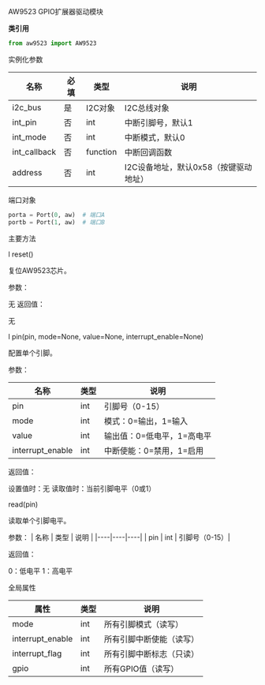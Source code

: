 AW9523 GPIO扩展器驱动模块

**类引用** 
```python
from aw9523 import AW9523
```

实例化参数

| 名称 | 必填 | 类型 | 说明 |
|----|----|----|----|
| i2c_bus | 是 | I2C对象 | I2C总线对象 |
| int_pin | 否 | int | 中断引脚号，默认1 |
| int_mode | 否 | int | 中断模式，默认0 |
| int_callback | 否 | function | 中断回调函数 |
| address | 否 | int | I2C设备地址，默认0x58（按键驱动地址）|

端口对象

```python
porta = Port(0, aw)  # 端口A
portb = Port(1, aw)  # 端口B
```

主要方法

l reset()

复位AW9523芯片。

​​参数：​​ 

无
​​返回值：​​ 

无

l pin(pin, mode=None, value=None, interrupt_enable=None)

配置单个引脚。

​​参数：​​

| 名称 | 类型 | 说明 |
|----|----|----|
| pin | int | 引脚号（0-15） |
| mode | int | 模式：0=输出，1=输入 |
| value | int | 输出值：0=低电平，1=高电平 |
| interrupt_enable | int | 中断使能：0=禁用，1=启用 |

​​返回值：​​

设置值时：无
读取值时：当前引脚电平（0或1）

read(pin)

读取单个引脚电平。

​​参数：​​
| 名称 | 类型 | 说明 |
|----|----|----|
| pin | int | 引脚号（0-15）|

​​返回值：​​

0：低电平
1：高电平

全局属性

| 属性 | 类型 | 说明 |
|----|----|----|
| mode | int | 所有引脚模式（读写）|
| interrupt_enable | int | 所有引脚中断使能（读写）|
| interrupt_flag | int | 所有引脚中断标志（只读）|
| gpio | int | 所有GPIO值（读写）|
